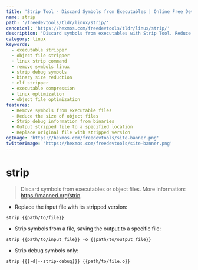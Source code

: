 ```yaml
---
title: 'Strip Tool - Discard Symbols from Executables | Online Free DevTools by Hexmos'
name: strip
path: '/freedevtools/tldr/linux/strip/'
canonical: 'https://hexmos.com/freedevtools/tldr/linux/strip/'
description: 'Discard symbols from executables with Strip Tool. Reduce file size and protect your code. Free online tool, no registration required.'
category: linux
keywords:
  - executable stripper
  - object file stripper
  - linux strip command
  - remove symbols linux
  - strip debug symbols
  - binary size reduction
  - elf stripper
  - executable compression
  - linux optimization
  - object file optimization
features:
  - Remove symbols from executable files
  - Reduce the size of object files
  - Strip debug information from binaries
  - Output stripped file to a specified location
  - Replace original file with stripped version
ogImage: 'https://hexmos.com/freedevtools/site-banner.png'
twitterImage: 'https://hexmos.com/freedevtools/site-banner.png'
---
```


# strip

> Discard symbols from executables or object files.
> More information: <https://manned.org/strip>.

- Replace the input file with its stripped version:

`strip {{path/to/file}}`

- Strip symbols from a file, saving the output to a specific file:

`strip {{path/to/input_file}} -o {{path/to/output_file}}`

- Strip debug symbols only:

`strip {{[-d|--strip-debug]}} {{path/to/file.o}}`

